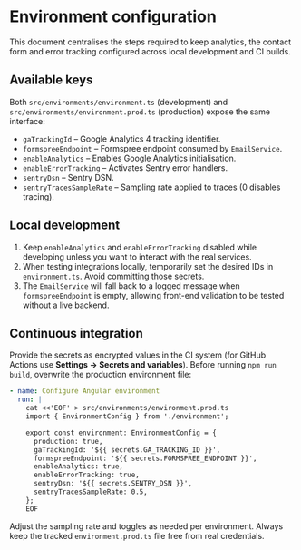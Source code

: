 # Environment configuration

This document centralises the steps required to keep analytics, the contact form and error tracking configured across local development and CI builds.

## Available keys

Both `src/environments/environment.ts` (development) and `src/environments/environment.prod.ts` (production) expose the same interface:

- `gaTrackingId` – Google Analytics 4 tracking identifier.
- `formspreeEndpoint` – Formspree endpoint consumed by `EmailService`.
- `enableAnalytics` – Enables Google Analytics initialisation.
- `enableErrorTracking` – Activates Sentry error handlers.
- `sentryDsn` – Sentry DSN.
- `sentryTracesSampleRate` – Sampling rate applied to traces (0 disables tracing).

## Local development

1. Keep `enableAnalytics` and `enableErrorTracking` disabled while developing unless you want to interact with the real services.
2. When testing integrations locally, temporarily set the desired IDs in `environment.ts`. Avoid committing those secrets.
3. The `EmailService` will fall back to a logged message when `formspreeEndpoint` is empty, allowing front-end validation to be tested without a live backend.

## Continuous integration

Provide the secrets as encrypted values in the CI system (for GitHub Actions use **Settings → Secrets and variables**). Before running `npm run build`, overwrite the production environment file:

```yaml
- name: Configure Angular environment
  run: |
    cat <<'EOF' > src/environments/environment.prod.ts
    import { EnvironmentConfig } from './environment';

    export const environment: EnvironmentConfig = {
      production: true,
      gaTrackingId: '${{ secrets.GA_TRACKING_ID }}',
      formspreeEndpoint: '${{ secrets.FORMSPREE_ENDPOINT }}',
      enableAnalytics: true,
      enableErrorTracking: true,
      sentryDsn: '${{ secrets.SENTRY_DSN }}',
      sentryTracesSampleRate: 0.5,
    };
    EOF
```

Adjust the sampling rate and toggles as needed per environment. Always keep the tracked `environment.prod.ts` file free from real credentials.
